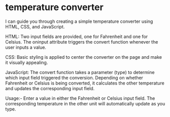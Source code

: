 # temperature converter

 I can guide you through creating a simple temperature converter using HTML, CSS, and JavaScript.
 
HTML: Two input fields are provided, one for Fahrenheit and one for Celsius. The oninput attribute triggers the convert function whenever the user inputs a value.

CSS: Basic styling is applied to center the converter on the page and make it visually appealing.

JavaScript: The convert function takes a parameter (type) to determine which input field triggered the conversion. Depending on whether Fahrenheit or Celsius is being converted, it calculates the other temperature and updates the corresponding input field.

Usage:-
Enter a value in either the Fahrenheit or Celsius input field.
The corresponding temperature in the other unit will automatically update as you type.

